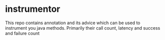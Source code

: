 # instrumentor

This repo contains annotation and its advice which can be used to instrument you java methods. Primarily their call count, latency and success and failure count
